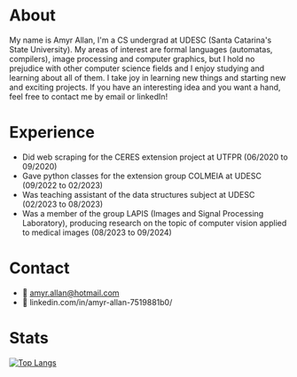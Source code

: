 # About
My name is Amyr Allan, I'm a CS undergrad at UDESC (Santa Catarina's State University). My areas of interest are formal languages (automatas, compilers), image processing and computer graphics, but I hold no prejudice with other computer science fields and I enjoy studying and learning about all of them. 
I take joy in learning new things and starting new and exciting projects. If you have an interesting idea and you want a hand, feel free to contact me by email or linkedIn! 
# Experience
* Did web scraping for the CERES extension project at UTFPR (06/2020 to 09/2020)
* Gave python classes for the extension group COLMEIA at UDESC (09/2022 to 02/2023)
* Was teaching assistant of the data structures subject at UDESC (02/2023 to 08/2023)
* Was a member of the group LAPIS (Images and Signal Processing Laboratory), producing research on the topic of computer vision applied to medical images (08/2023 to 09/2024)
# Contact
 * :email: amyr.allan@hotmail.com
 * :link: linkedin.com/in/amyr-allan-7519881b0/
# Stats
[![Top Langs](https://github-readme-stats.vercel.app/api/top-langs/?username=amyr14&theme=dark&layout=compact)](https://github.com/anuraghazra/github-readme-stats)
